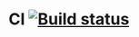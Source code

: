 # CI [![Build status](https://ci.appveyor.com/api/projects/status/7ds4kpemldicsfed?svg=true)](https://ci.appveyor.com/project/FingRinger/pageobjects)
